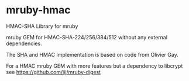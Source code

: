 mruby-hmac
==========

HMAC-SHA Library for mruby

mruby GEM for HMAC-SHA-224/256/384/512 without any external dependencies.

The SHA and HMAC Implementation is based on code from Olivier Gay.

For a HMAC mruby GEM with more features but a dependency to libcrypt see https://github.com/iij/mruby-digest
